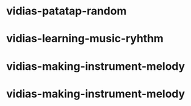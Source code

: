 # vidias-patatap-random
# vidias-learning-music-ryhthm
# vidias-making-instrument-melody
# vidias-making-instrument-melody
